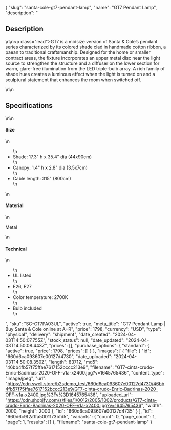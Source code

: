 {
  "slug": "santa-cole-gt7-pendant-lamp",
  "name": "GT7 Pendant Lamp",
  "description": "<h2>Description</h2>\n<!-- split -->\n<p class=\"lead\">GT7 is a midsize version of Santa &amp; Cole’s pendant series characterized by its colored shade clad in handmade cotton ribbon, a paean to traditional craftsmanship. Designed for the home or smaller contract areas, the fixture incorporates an upper metal disc near the light source to strengthen the structure and a diffuser on the lower section for warm, glare-free illumination from the LED triple-bulb array. A rich family of shade hues creates a luminous effect when the light is turned on and a sculptural statement that enhances the room when switched off.</p>\n<!-- split -->\n<h2>Specifications</h2>\n<!-- split -->\n<h4>Size</h4>\n<ul>\n<li>Shade: 17.3\" h x 35.4\" dia (44x90cm)</li>\n<li>Canopy: 1.4\" h x 2.8\" dia (3.5x7cm)</li>\n<li>Cable length: 315\" (800cm)</li>\n</ul>\n<h4>Material</h4>\n<p>Metal</p>\n<h4>Technical</h4>\n<ul>\n<li>UL listed</li>\n<li>E26, E27</li>\n<li>Color temperature: 2700K</li>\n<li>Bulb included</li>\n</ul>",
  "sku": "SC-GT7PA03UL",
  "active": true,
  "meta_title": "GT7 Pendant Lamp | Buy Santa & Cole online at A+R",
  "price": 1798,
  "currency": "USD",
  "type": "physical",
  "delivery": "shipment",
  "date_created": "2024-04-03T14:50:07.755Z",
  "stock_status": null,
  "date_updated": "2024-04-03T14:50:08.443Z",
  "prices": [],
  "purchase_options": {
    "standard": {
      "active": true,
      "price": 1798,
      "prices": []
    }
  },
  "images": [
    {
      "file": {
        "id": "660d6ca093607e00127d4730",
        "date_uploaded": "2024-04-03T14:50:08.350Z",
        "length": 83712,
        "md5": "46bb4fb57f75ffae7617152bccc213e9",
        "filename": "GT7-cinta-crudo-Enric-Badrinas-2020-OFF-v1a-x2400.jpg?v=1645765436",
        "content_type": "image/jpeg",
        "url": "https://cdn.swell.store/b2sdemo_test/660d6ca093607e00127d4730/46bb4fb57f75ffae7617152bccc213e9/GT7-cinta-crudo-Enric-Badrinas-2020-OFF-v1a-x2400.jpg%3Fv%3D1645765436",
        "uploaded_url": "https://cdn.shopify.com/s/files/1/0012/2005/1002/products/GT7-cinta-crudo-Enric-Badrinas-2020-OFF-v1a-x2400.jpg?v=1645765436",
        "width": 2000,
        "height": 2000
      },
      "id": "660d6ca093607e00127d4735"
    }
  ],
  "id": "660d6c9f2a1fa5001173bfd5",
  "variants": {
    "count": 0,
    "page_count": 1,
    "page": 1,
    "results": []
  },
  "filename": "santa-cole-gt7-pendant-lamp"
}